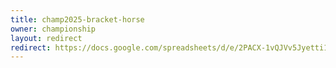 ```yaml
---
title: champ2025-bracket-horse
owner: championship
layout: redirect
redirect: https://docs.google.com/spreadsheets/d/e/2PACX-1vQJVv5Jyetti1NftcTDDeh0b9PkzZ9p4DlmzdxYGnkGy6mek3MppTMpE96yD0rF0fPnKtvUWlmPvI4t/pubhtml?gid=1734007791
---
```

